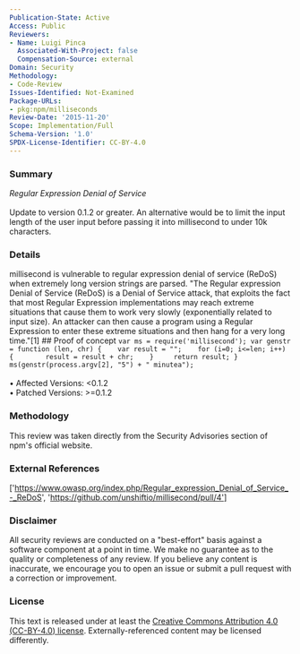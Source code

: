 ```yaml
---
Publication-State: Active
Access: Public
Reviewers:
- Name: Luigi Pinca
  Associated-With-Project: false
  Compensation-Source: external
Domain: Security
Methodology:
- Code-Review
Issues-Identified: Not-Examined
Package-URLs:
- pkg:npm/milliseconds
Review-Date: '2015-11-20'
Scope: Implementation/Full
Schema-Version: '1.0'
SPDX-License-Identifier: CC-BY-4.0
---
```

### Summary
*Regular Expression Denial of Service*<br><br>Update to version 0.1.2 or greater. An alternative would be to limit the input length of the user input before passing it into millisecond to under 10k characters.
### Details
millisecond is vulnerable to regular expression denial of service (ReDoS) when extremely long version strings are parsed.  "The Regular expression Denial of Service (ReDoS) is a Denial of Service attack, that exploits the fact that most Regular Expression implementations may reach extreme situations that cause them to work very slowly (exponentially related to input size). An attacker can then cause a program using a Regular Expression to enter these extreme situations and then hang for a very long time."[1]  ## Proof of concept ``` var ms = require('millisecond'); var genstr = function (len, chr) {    var result = "";    for (i=0; i<=len; i++) {        result = result + chr;    }     return result; }  ms(genstr(process.argv[2], "5") + " minutea"); ```
<br><br>• Affected Versions: <0.1.2
<br>• Patched Versions: >=0.1.2
### Methodology
This review was taken directly from the Security Advisories section of npm's official website.
### External References
['https://www.owasp.org/index.php/Regular_expression_Denial_of_Service_-_ReDoS', 'https://github.com/unshiftio/millisecond/pull/4']
### Disclaimer
All security reviews are conducted on a "best-effort" basis against a software component at a point in time. We make no guarantee as to the quality or completeness of any review. If you believe any content is inaccurate, we encourage you to open an issue or submit a pull request with a correction or improvement.
### License
This text is released under at least the [Creative Commons Attribution 4.0 (CC-BY-4.0) license](https://creativecommons.org/licenses/by/4.0/legalcode.txt). Externally-referenced content may be licensed differently.
